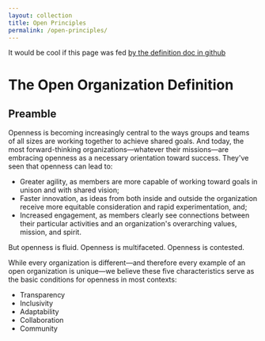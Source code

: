 ```yaml
---
layout: collection
title: Open Principles
permalink: /open-principles/
---
```


It would be cool if this page was fed [by the definition doc in github](https://github.com/open-organization/open-org-definition/blob/master/open_org_definition.md)

# The Open Organization Definition

## Preamble

Openness is becoming increasingly central to the ways groups and teams of all sizes are working together to achieve shared goals. And today, the most forward-thinking organizations—whatever their missions—are embracing openness as a necessary orientation toward success. They've seen that openness can lead to:

* Greater agility, as members are more capable of working toward goals in unison and with shared vision;
* Faster innovation, as ideas from both inside and outside the organization receive more equitable consideration and rapid experimentation, and;
* Increased engagement, as members clearly see connections between their particular activities and an organization's overarching values, mission, and spirit.

But openness is fluid. Openness is multifaceted. Openness is contested.

While every organization is different—and therefore every example of an open organization is unique—we believe these five characteristics serve as the basic conditions for openness in most contexts:

* Transparency
* Inclusivity
* Adaptability
* Collaboration
* Community
